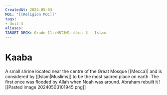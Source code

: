 ```yaml
---
CreatedAt: 2024-05-03
MOC: "[[Religion MOC]]"
tags:
- Unit-3
aliases:
TARGET DECK: Grade 11::HRT3M1::Unit 3 - Islam
---
```


# Kaaba
A small shrine located near the centre of the Great Mosque [[Mecca]] and is considered by [[Islam|Muslims]] to be the most sacred place on earth.
The first once was flooded by Allah when Noah was around. Abraham rebuilt it
![[Pasted image 20240503101945.png]]
<!--ID: 1718379549988-->

<!--ID: 1719258851640-->
